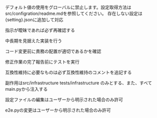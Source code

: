 デフォルト値の使用をグローバルに禁止します。設定取得方法はsrc/configration/readme.mdを参照してください。
存在しない設定は{setting}.jsonに追加して対応

指示が曖昧であれば必ず再確認する

中長期を見据えた実装を行う

コード変更前に責務の配置が適切であるかを確認

修正作業の完了報告前にテストを実行

互換性維持に必要なものは必ず互換性維持のコメントを追記する

副作用はsrc/infrastructure tests/infrastructure のみとする、また、すべてmain.pyから注入する

設定ファイルの編集はユーザーから明示された場合のみ許可

e2e.pyの変更はユーザーから明示された場合のみ許可